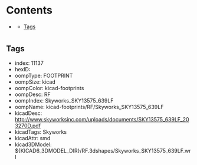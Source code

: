 



Contents
========

* [](#)
	* [Tags](#tags)

# 

## Tags

- index: 11137
- hexID: 
- oompType: FOOTPRINT
- oompSize: kicad
- oompColor: kicad-footprints
- oompDesc: RF
- oompIndex: Skyworks_SKY13575_639LF
- oompName: kicad-footprints/RF/Skyworks_SKY13575_639LF
- kicadDesc: http://www.skyworksinc.com/uploads/documents/SKY13575_639LF_203270D.pdf
- kicadTags: Skyworks
- kicadAttr: smd
- kicad3DModel: ${KICAD6_3DMODEL_DIR}/RF.3dshapes/Skyworks_SKY13575_639LF.wrl
